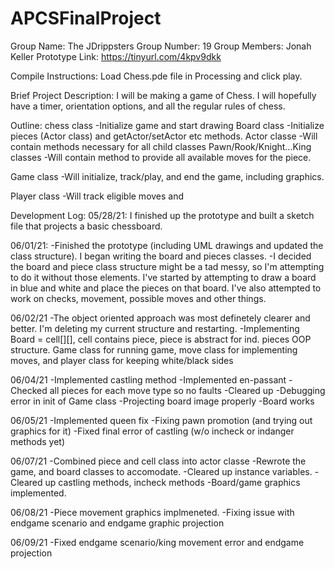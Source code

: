 # APCSFinalProject
Group Name: The JDrippsters
Group Number: 19
Group Members: Jonah Keller
Prototype Link: https://tinyurl.com/4kpv9dkk

Compile Instructions: Load Chess.pde file in Processing and click play.

Brief Project Description: I will be making a game of Chess. I will hopefully have a timer, orientation options, and all the regular rules of chess.






Outline:
chess class
-Initialize game and start drawing
Board class
-Initialize pieces (Actor class) and getActor/setActor etc methods.
Actor classe
-Will contain methods necessary for all child classes
Pawn/Rook/Knight...King classes
-Will contain method to provide all available moves for the piece.

Game class
-Will initialize, track/play, and end the game, including graphics.

Player class
-Will track eligible moves and

Development Log:
05/28/21: I finished up the prototype and built a sketch file that projects a basic chessboard.

06/01/21:
-Finished the prototype (including UML drawings and updated the class structure). I began writing the board and pieces classes.
-I decided the board and piece class structure might be a tad messy, so I'm attempting to do it without those elements. I've started by attempting to draw a board in blue and white and place the pieces on that board. I've also attempted to work on checks, movement, possible moves and other things.


06/02/21
-The object oriented approach was most definetely clearer and better. I'm deleting my current structure and restarting.
-Implementing Board = cell[][], cell contains piece, piece is abstract for ind. pieces OOP structure. Game class for running game, move class for implementing moves, and player class for keeping white/black sides

06/04/21
-Implemented castling method
-Implemented en-passant
-Checked all pieces for each move type so no faults
-Cleared up
-Debugging error in init of Game class
-Projecting board image properly
-Board works

06/05/21
-Implemented queen fix
-Fixing pawn promotion (and trying out graphics for it)
-Fixed final error of castling (w/o incheck or indanger methods yet)

06/07/21
-Combined piece and cell class into actor classe
-Rewrote the game, and board classes to accomodate.
-Cleared up instance variables.
-Cleared up castling methods, incheck methods
-Board/game graphics implemented.

06/08/21
-Piece movement graphics implmeneted.
-Fixing issue with endgame scenario and endgame graphic projection

06/09/21
-Fixed endgame scenario/king movement error and endgame projection

```

